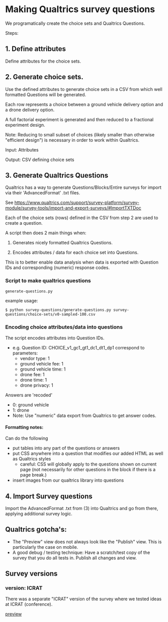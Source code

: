 # Making Qualtrics survey questions

We programatically create the choice sets and Qualtrics Questions.

Steps:

## 1. Define attributes

Define attributes for the choice sets.

## 2. Generate choice sets.

Use the defined attributes to generate choice sets in a CSV from which well formatted Questions will be generated.

Each row represents a choice between a ground vehicle delivery option and a drone delivery option.

A full factorial experiment is generated and then reduced to a fractional experiment design.

Note: Reducing to small subset of choices (likely smaller than otherwise "efficient design") is necessary in order to work within Qualtrics.

Input: Attributes

Output: CSV defining choice sets

## 3. Generate Qualtrics Questions

Qualtrics has a way to generate Questions/Blocks/Entire surveys for import via their 'AdvancedFormat' .txt files.

See 
https://www.qualtrics.com/support/survey-platform/survey-module/survey-tools/import-and-export-surveys/#ImportTXTDoc

Each of the choice sets (rows) defined in the CSV from step 2 are used to create a question.

A script then does 2 main things when:

1. Generates nicely formatted Qualtrics Questions.



2. Encodes attributes / data for each choice set into Questions.

This is to better enable data analysis when data is exported with Question IDs and corresponding (numeric) response codes.


### Script to make qualtrics questions

`generate-questions.py`

example usage:
```
$ python survey-questions/generate-questions.py survey-questions/choice-sets/v0-sampled-100.csv
```

### Encoding choice attributes/data into questions

The script encodes attributes into Question IDs.
 - e.g. Question ID: CHOICE_v1_gc1_gt1_dc1_dt1_dp1 correspond to parameters:
    - vendor type: 1
    - ground vehicle fee: 1
    - ground vehicle time: 1
    - drone fee: 1
    - drone time: 1
    - drone privacy: 1

Answers are 'recoded'
- 0: ground vehicle
- 1: drone
- Note: Use "numeric" data export from Qualtrics to get answer codes.


#### Formatting notes:
Can do the following
- put tables into any part of the questions or answers
- put CSS anywhere into a question that modifies our added HTML as well as Qualtrics styles
    - careful: CSS will globally apply to the questions shown on current page (not necessarily for other questions in the block if there is a page break.)
- insert images from our qualtrics library into questions


## 4. Import Survey questions

Import the AdvancedFormat .txt from (3) into Qualtrics and go from there, applying additional survey logic.

## Qualtrics gotcha's:

- The "Preview" view does not always look like the "Publish" view. This is particularly the case on mobile.
- A good debug / testing technique: Have a scratch/test copy of the survey that you do all tests in. Publish all changes and view.


## Survey versions


### version: ICRAT 
There was a separate "ICRAT" version of the survey where we tested ideas at ICRAT (conference).

[preview](https://mit.co1.qualtrics.com/jfe/preview/SV_5hcBQuYS69mUgVo?Q_CHL=preview&Q_SurveyVersionID=current)




